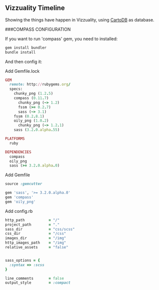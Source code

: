 Vizzuality Timeline
-------------------

Showing the things have happen in Vizzuality, using <a href="http://cartodb.com" target="_blank">CartoDB</a> as database.


###COMPASS CONFIGURATION
 
If you want to run 'compass' gem, you need to installed:

```bash
gem install bundler
bundle install
```

And then config it:

Add Gemfile.lock

```ruby
GEM
  remote: http://rubygems.org/
  specs:
    chunky_png (1.2.5)
    compass (0.11.7)
      chunky_png (~> 1.2)
      fssm (>= 0.2.7)
      sass (~> 3.1)
    fssm (0.2.8.1)
    oily_png (1.0.2)
      chunky_png (~> 1.2.1)
    sass (3.2.0.alpha.55)

PLATFORMS
  ruby

DEPENDENCIES
  compass
  oily_png
  sass (>= 3.2.0.alpha.0)
```

Add Gemfile

```ruby
source :gemcutter

gem 'sass', '>= 3.2.0.alpha.0'
gem 'compass'
gem 'oily_png'
```

Add config.rb

```ruby
http_path           = "/"
project_path        = "."
sass_dir            = "css/scss"
css_dir             = "/css"
images_dir          = "/img"
http_images_path    = "/img"
relative_assets     = "false"


sass_options = {
  :syntax => :scss
}

line_comments       = false
output_style        = :compact
```